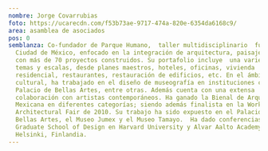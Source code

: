 ```yaml
---
nombre: Jorge Covarrubias
foto: https://ucarecdn.com/f53b73ae-9717-474a-820e-6354da6168c9/
area: asamblea de asociados
pos: 0
semblanza: Co-fundador de Parque Humano,  taller multidisciplinario  fundado en
  Ciudad de México, enfocado en la integración de arquitectura, paisaje y arte
  con más de 70 proyectos construidos. Su portafolio incluye  una variedad de
  temas y escalas, desde planes maestros, hoteles, oficinas, vivienda
  residencial, restaurantes, restauración de edificios, etc. En el ámbito
  cultural, ha trabajado en el diseño de museografía en instituciones como el
  Palacio de Bellas Artes, entre otras. Además cuenta con una extensa
  colaboración con artistas contemporáneos. Ha ganado la Bienal de Arquitectura
  Mexicana en diferentes categorías; siendo además finalista en la Work
  Architectural Fair de 2010. Su trabajo ha sido expuesto en el Palacio de
  Bellas Artes, el Museo Jumex y el Museo Tamayo.  Ha dado conferencias en The
  Graduate School of Design en Harvard University y Alvar Aalto Academy en
  Helsinki, Finlandia.
---
```

